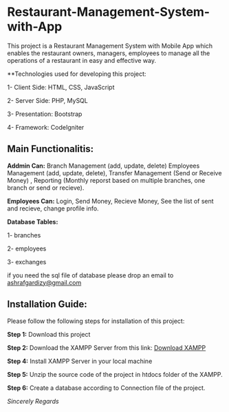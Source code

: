 # Restaurant-Management-System-with-App

This project is a Restaurant Management System with Mobile App which enables the restaurant owners, managers, employees to manage all the operations of a restaurant in easy and effective way. 


**Technologies used for developing this project:


  1- Client Side: HTML, CSS, JavaScript
  
  
  2- Server Side: PHP, MySQL
  
  
  3- Presentation: Bootstrap
  
  
  4- Framework: CodeIgniter 
  
  
 ## Main Functionalitis:
  
  
  **Addmin Can:** Branch Management (add, update, delete) Employees Management (add, update, delete), Transfer Management (Send or Receive Money) , Reporting (Monthly reporst based on multiple branches, one branch or send or recieve).
  
  **Employees Can:** Login, Send Money, Recieve Money, See the list of sent and recieve, change profile info.
  
  **Database Tables:**
  
  1- branches
  
  2- employees
  
  3- exchanges
  
  
  if you need the sql file of database please drop an email to ashrafgardizy@gmail.com
  
## Installation Guide: 

Please follow the following steps for installation of this project:

**Step 1:** Download this project 

**Step 2:** Download the XAMPP Server from this link: [Download XAMPP](https://www.apachefriends.org/download.html)

**Step 4:** Install XAMPP Server in your local machine

**Step 5:** Unzip the source code of the project in htdocs folder of the XAMPP.

**Step 6:** Create a database according to Connection file of the project.

*Sincerely Regards*
